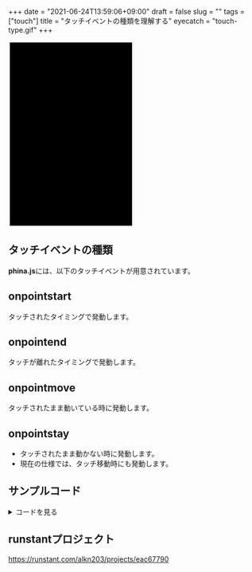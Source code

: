 +++
date = "2021-06-24T13:59:06+09:00"
draft = false
slug = ""
tags = ["touch"]
title = "タッチイベントの種類を理解する"
eyecatch = "touch-type.gif"
+++

![touch-type](touch-type.gif)

## タッチイベントの種類
**phina.js**には、以下のタッチイベントが用意されています。

## onpointstart
タッチされたタイミングで発動します。

## onpointend
タッチが離れたタイミングで発動します。

## onpointmove
タッチされたまま動いている時に発動します。

## onpointstay
* タッチされたまま動かない時に発動します。
* 現在の仕様では、タッチ移動時にも発動します。

## サンプルコード
<details>
<summary>コードを見る</summary>

```js
// グローバルに展開
phina.globalize();

var LABEL_COLOR = 'yellow';
/*
 * メインシーン
 */
phina.define("MainScene", {
  // 継承
  superClass: 'DisplayScene',
  // 初期化
  init: function() {
    // 親クラス初期化
    this.superInit();
    // 背景色
    this.backgroundColor = 'black';

    var label1 = Label({
      text: '',
      fill: LABEL_COLOR,
    }).addChildTo(this).setPosition(320, 480);

    var label2 = Label({
      text: '',
      fill: LABEL_COLOR,
    }).addChildTo(this).setPosition(320, 600);

    var label3 = Label({
      text: '',
      fill: LABEL_COLOR,
    }).addChildTo(this).setPosition(320, 720);
    
    var label4 = Label({
      text: '',
      fill: LABEL_COLOR,
    }).addChildTo(this).setPosition(320, 840);
    
    var cnt1 = 0;
    var cnt2 = 0;
    var cnt3 = 0;
    var cnt4 = 0;
    // タッチ開始
    this.onpointstart = function() {
      cnt1++;
      label1.text = 'pointstart: ' + cnt1; 
    };
    // タッチ終了
    this.onpointend = function() {
      cnt2++;
      label2.text = 'pointend: ' + cnt2; 
    };
    // タッチしながら移動
    this.onpointmove = function() {
      cnt3++;
      label3.text = 'pointmove: ' + cnt3; 
    };
    // タッチしながら停止
    this.onpointstay = function() {
      cnt4++;
      label4.text = 'pointstay: ' + cnt4; 
    };
  },
});
/*
 * メイン処理
 */
phina.main(function() {
  // アプリケーションを生成
  var app = GameApp({
    // MainScene から開始
    startLabel: 'main',
  });
  // fps表示
  //app.enableStats();
  // 実行
  app.run();
});
```

</details>

## runstantプロジェクト
https://runstant.com/alkn203/projects/eac67790